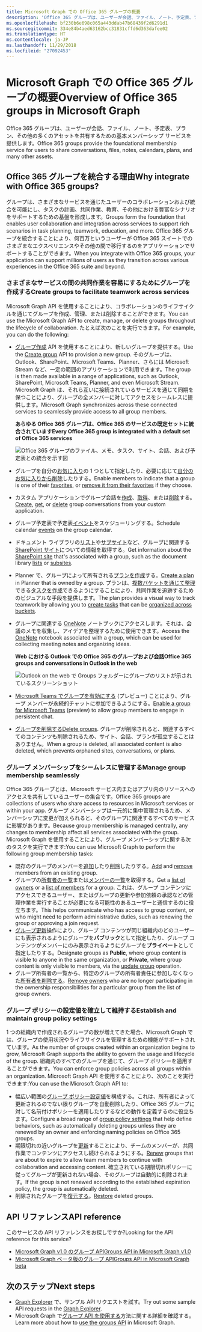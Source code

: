 ```yaml
---
title: Microsoft Graph での Office 365 グループの概要
description: 'Office 365 グループは、ユーザーが会話、ファイル、ノート、予定表、プラン、その他の多くのアセットを共有するための基本メンバーシップ サービスを提供します。 '
ms.openlocfilehash: bf230b6e698c065a443ddab47b68439f2d6291d1
ms.sourcegitcommit: 334e84b4aed63162bcc31831cffd6d363dafee02
ms.translationtype: HT
ms.contentlocale: ja-JP
ms.lasthandoff: 11/29/2018
ms.locfileid: "27092453"
---
```

# <a name="overview-of-office-365-groups-in-microsoft-graph"></a><span data-ttu-id="fa63e-103">Microsoft Graph での Office 365 グループの概要</span><span class="sxs-lookup"><span data-stu-id="fa63e-103">Overview of Office 365 groups in Microsoft Graph</span></span>

<span data-ttu-id="fa63e-104">Office 365 グループは、ユーザーが会話、ファイル、ノート、予定表、プラン、その他の多くのアセットを共有するための基本メンバーシップ サービスを提供します。</span><span class="sxs-lookup"><span data-stu-id="fa63e-104">Office 365 groups provide the foundational membership service for users to share conversations, files, notes, calendars, plans, and many other assets.</span></span> 

## <a name="why-integrate-with-office-365-groups"></a><span data-ttu-id="fa63e-105">Office 365 グループを統合する理由</span><span class="sxs-lookup"><span data-stu-id="fa63e-105">Why integrate with Office 365 groups?</span></span>   

<span data-ttu-id="fa63e-106">グループは、さまざまなサービスを通じたユーザーのコラボレーションおよび統合を可能にし、タスクの計画、共同作業、教育、その他における豊富なシナリオをサポートするための基盤を形成します。</span><span class="sxs-lookup"><span data-stu-id="fa63e-106">Groups form the foundation that enables user collaboration and integration across services to support rich scenarios in task planning, teamwork, education, and more.</span></span> <span data-ttu-id="fa63e-107">Office 365 グループを統合することにより、何百万というユーザーが Office 365 スイートでのさまざまなエクスペリエンスやその他の間で移行するのをアプリケーションでサポートすることができます。</span><span class="sxs-lookup"><span data-stu-id="fa63e-107">When you integrate with Office 365 groups, your application can support millions of users as they transition across various experiences in the Office 365 suite and beyond.</span></span>  
 
### <a name="create-groups-to-facilitate-teamwork-across-services"></a><span data-ttu-id="fa63e-108">さまざまなサービスの間の共同作業を容易にするためにグループを作成する</span><span class="sxs-lookup"><span data-stu-id="fa63e-108">Create groups to facilitate teamwork across services</span></span> 
 
<span data-ttu-id="fa63e-109">Microsoft Graph API を使用することにより、コラボレーションのライフサイクルを通じてグループを作成、管理、または削除することができます。</span><span class="sxs-lookup"><span data-stu-id="fa63e-109">You can use the Microsoft Graph API to create, manage, or delete groups throughout the lifecycle of collaboration.</span></span> <span data-ttu-id="fa63e-110">たとえば次のことを実行できます。</span><span class="sxs-lookup"><span data-stu-id="fa63e-110">For example, you can do the following:</span></span>  
 
- <span data-ttu-id="fa63e-111">[グループ作成](/graph/api/group-post-groups?view=graph-rest-1.0) API を使用することにより、新しいグループを提供する。</span><span class="sxs-lookup"><span data-stu-id="fa63e-111">Use the [Create group](/graph/api/group-post-groups?view=graph-rest-1.0) API to provision a new group.</span></span> <span data-ttu-id="fa63e-112">そのグループは、Outlook、SharePoint、Microsoft Teams、Planner、さらには Microsoft Stream など、一定の範囲のアプリケーションで利用できます。</span><span class="sxs-lookup"><span data-stu-id="fa63e-112">The group is then made available in a range of applications, such as Outlook, SharePoint, Microsoft Teams, Planner, and even Microsoft Stream.</span></span> <span data-ttu-id="fa63e-113">Microsoft Graph は、それら互いに接続されているサービスを通じて同期を保つことにより、グループの全メンバーに対してアクセスをシームレスに提供します。</span><span class="sxs-lookup"><span data-stu-id="fa63e-113">Microsoft Graph synchronizes across these connected services to seamlessly provide access to all group members.</span></span>  
 
    <span data-ttu-id="fa63e-114">**あらゆる Office 365 グループは、Office 365 のサービスの既定セットに統合されています**</span><span class="sxs-lookup"><span data-stu-id="fa63e-114">**Every Office 365 group is integrated with a default set of Office 365 services**</span></span>

    ![Office 365 グループのファイル、メモ、タスク、サイト、会話、および予定表との統合を示す図](images/office365-groups-concept-overview-related-services-infographic.png)  

- <span data-ttu-id="fa63e-116">グループを自分の[お気に入り](/graph/api/group-addfavorite?view=graph-rest-1.0)の 1 つとして指定したり、必要に応じて[自分のお気に入りから削除](/graph/api/group-removefavorite?view=graph-rest-1.0)したりする。</span><span class="sxs-lookup"><span data-stu-id="fa63e-116">Enable members to indicate that a group is one of their [favorites](/graph/api/group-addfavorite?view=graph-rest-1.0), or [remove it from their favorites](/graph/api/group-removefavorite?view=graph-rest-1.0) if they choose.</span></span> 
- <span data-ttu-id="fa63e-117">カスタム アプリケーションでグループ会話を[作成](/graph/api/group-post-conversations?view=graph-rest-1.0)、[取得](/graph/api/group-get-conversation?view=graph-rest-1.0)、または[削除](/graph/api/group-delete-conversation?view=graph-rest-1.0)する。</span><span class="sxs-lookup"><span data-stu-id="fa63e-117">[Create](/graph/api/group-post-conversations?view=graph-rest-1.0), [get](/graph/api/group-get-conversation?view=graph-rest-1.0), or [delete](/graph/api/group-delete-conversation?view=graph-rest-1.0) group conversations from your custom application.</span></span> 
- <span data-ttu-id="fa63e-118">グループ予定表で予定表[イベント](/graph/api/resources/event?view=graph-rest-1.0)をスケジューリングする。</span><span class="sxs-lookup"><span data-stu-id="fa63e-118">Schedule calendar [events](/graph/api/resources/event?view=graph-rest-1.0) on the group calendar.</span></span> 
- <span data-ttu-id="fa63e-119">ドキュメント ライブラリの[リスト](/graph/api/list-list?view=graph-rest-1.0)や[サブサイト](/graph/api/site-list-subsites?view=graph-rest-1.0)など、グループに関連する [SharePoint サイト](/graph/api/resources/site?view=graph-rest-1.0)についての情報を取得する。</span><span class="sxs-lookup"><span data-stu-id="fa63e-119">Get information about the [SharePoint site](/graph/api/resources/site?view=graph-rest-1.0) that's associated with a group, such as the document library [lists](/graph/api/list-list?view=graph-rest-1.0) or [subsites](/graph/api/site-list-subsites?view=graph-rest-1.0).</span></span> 
- <span data-ttu-id="fa63e-120">Planner で、グループによって所有される[プランを作成](/graph/api/planner-post-buckets?view=graph-rest-1.0)する。</span><span class="sxs-lookup"><span data-stu-id="fa63e-120">[Create a plan](/graph/api/planner-post-buckets?view=graph-rest-1.0) in Planner that is owned by a group.</span></span> <span data-ttu-id="fa63e-121">プランは、[複数バケットを通じて整理](/graph/api/planner-post-buckets?view=graph-rest-1.0)できる[タスクを作成](/graph/api/planner-post-tasks?view=graph-rest-1.0)できるようにすることにより、共同作業を追跡するためのビジュアルな手段を提供します。</span><span class="sxs-lookup"><span data-stu-id="fa63e-121">The plan provides a visual way to track teamwork by allowing you to [create tasks](/graph/api/planner-post-tasks?view=graph-rest-1.0) that can be [organized across buckets](/graph/api/planner-post-buckets?view=graph-rest-1.0).</span></span> 
- <span data-ttu-id="fa63e-122">グループに関連する [OneNote](/graph/api/resources/onenote?view=graph-rest-1.0) ノートブックにアクセスします。それは、会議のメモを収集し、アイデアを整理するために使用できます。</span><span class="sxs-lookup"><span data-stu-id="fa63e-122">Access the [OneNote](/graph/api/resources/onenote?view=graph-rest-1.0) notebook associated with a group, which can be used for collecting meeting notes and organizing ideas.</span></span> 
  
    <span data-ttu-id="fa63e-123">**Web における Outlook での Office 365 のグループおよび会話**</span><span class="sxs-lookup"><span data-stu-id="fa63e-123">**Office 365 groups and conversations in Outlook in the web**</span></span>

    ![Outlook on the web で Groups フォルダーにグループのリストが示されているスクリーンショット](images/office365-groups-concept-overview-groups-in-outlook.png) 

- <span data-ttu-id="fa63e-125">[Microsoft Teams でグループを有効にする](/graph/api/team-put-teams?view=graph-rest-beta) (プレビュー) ことにより、グループ メンバーが永続的チャットに参加できるようにする。</span><span class="sxs-lookup"><span data-stu-id="fa63e-125">[Enable a group for Microsoft Teams](/graph/api/team-put-teams?view=graph-rest-beta) (preview) to allow group members to engage in persistent chat.</span></span>  
- <span data-ttu-id="fa63e-126">[グループを削除する](/graph/api/group-delete?view=graph-rest-1.0)</span><span class="sxs-lookup"><span data-stu-id="fa63e-126">[Delete groups](/graph/api/group-delete?view=graph-rest-1.0).</span></span> <span data-ttu-id="fa63e-127">グループが削除されると、関連するすべてのコンテンツも削除されるため、サイト、会話、プランが孤立することはありません。</span><span class="sxs-lookup"><span data-stu-id="fa63e-127">When a group is deleted, all associated content is also deleted, which prevents orphaned sites, conversations, or plans.</span></span> 
 
### <a name="manage-group-membership-seamlessly"></a><span data-ttu-id="fa63e-128">グループ メンバーシップをシームレスに管理する</span><span class="sxs-lookup"><span data-stu-id="fa63e-128">Manage group membership seamlessly</span></span> 
 
<span data-ttu-id="fa63e-129">Office 365 グループとは、Microsoft サービス内またはアプリ内のリソースへのアクセスを共有しているユーザーの集合です。</span><span class="sxs-lookup"><span data-stu-id="fa63e-129">Office 365 groups are collections of users who share access to resources in Microsoft services or within your app.</span></span> <span data-ttu-id="fa63e-130">グループ メンバーシップは一元的に集中管理されるため、メンバーシップに変更が加えられると、そのグループに関連するすべてのサービスに影響があります。</span><span class="sxs-lookup"><span data-stu-id="fa63e-130">Because group membership is managed centrally, any changes to membership affect all services associated with the group.</span></span> <span data-ttu-id="fa63e-131">Microsoft Graph を使用することにより、グループ メンバーシップに関する次のタスクを実行できます:</span><span class="sxs-lookup"><span data-stu-id="fa63e-131">You can use Microsoft Graph to perform the following group membership tasks:</span></span>
 
- <span data-ttu-id="fa63e-132">既存のグループのメンバーを[追加](/graph/api/group-post-members?view=graph-rest-1.0)したり[削除](/graph/api/group-delete-members?view=graph-rest-1.0)したりする。</span><span class="sxs-lookup"><span data-stu-id="fa63e-132">[Add](/graph/api/group-post-members?view=graph-rest-1.0) and [remove](/graph/api/group-delete-members?view=graph-rest-1.0) members from an existing group.</span></span> 
- <span data-ttu-id="fa63e-133">グループの[所有者の一覧](/graph/api/group-list-owners?view=graph-rest-1.0)または[メンバーの一覧](/graph/api/group-list-members?view=graph-rest-1.0)を取得する。</span><span class="sxs-lookup"><span data-stu-id="fa63e-133">Get a [list of owners](/graph/api/group-list-owners?view=graph-rest-1.0) or a [list of members](/graph/api/group-list-members?view=graph-rest-1.0) for a group.</span></span> <span data-ttu-id="fa63e-134">これは、グループ コンテンツにアクセスできるユーザー、またはグループの更新や参加依頼の承認などの管理作業を実行することが必要になる可能性のあるユーザーと通信するのに役立ちます。</span><span class="sxs-lookup"><span data-stu-id="fa63e-134">This helps communicate who has access to group content, or who might need to perform administrative duties, such as renewing the group or approving a join request.</span></span> 
- <span data-ttu-id="fa63e-135">[グループ更新](/graph/api/group-update?view=graph-rest-1.0)操作により、グループ コンテンツが同じ組織内のどのユーザーにも表示されるようにグループを**パブリック**として指定したり、グループ コンテンツがメンバーにのみ表示されるようにグループを**プライベート**として指定したりする。</span><span class="sxs-lookup"><span data-stu-id="fa63e-135">Designate groups as **Public**, where group content is visible to anyone in the same organization, or **Private**, where group content is only visible to members, via the [update group](/graph/api/group-update?view=graph-rest-1.0) operation.</span></span> 
- <span data-ttu-id="fa63e-136">グループ所有者の一覧から、特定のグループの所有者責任に参加しなくなった[所有者を削除する](/graph/api/group-delete-owners?view=graph-rest-1.0)。</span><span class="sxs-lookup"><span data-stu-id="fa63e-136">[Remove owners](/graph/api/group-delete-owners?view=graph-rest-1.0) who are no longer participating in the ownership responsibilities for a particular group from the list of group owners.</span></span> 
 
### <a name="establish-and-maintain-group-policy-settings"></a><span data-ttu-id="fa63e-137">グループ ポリシーの設定値を確立して維持する</span><span class="sxs-lookup"><span data-stu-id="fa63e-137">Establish and maintain group policy settings</span></span> 
 
<span data-ttu-id="fa63e-138">1 つの組織内で作成されるグループの数が増えてきた場合、Microsoft Graph では、グループの使用状況やライフサイクルを管理するための機能がサポートされています。</span><span class="sxs-lookup"><span data-stu-id="fa63e-138">As the number of groups created within an organization begins to grow, Microsoft Graph supports the ability to govern the usage and lifecycle of the group.</span></span> <span data-ttu-id="fa63e-139">組織内のすべてのグループを通じて、グループ ポリシーを適用することができます。</span><span class="sxs-lookup"><span data-stu-id="fa63e-139">You can enforce group policies across all groups within an organization.</span></span> <span data-ttu-id="fa63e-140">Microsoft Graph API を使用することにより、次のことを実行できます:</span><span class="sxs-lookup"><span data-stu-id="fa63e-140">You can use the Microsoft Graph API to:</span></span>

- <span data-ttu-id="fa63e-141">幅広い範囲の[グループ ポリシー設定値](/graph/api/resources/groupsetting?view=graph-rest-1.0)を構成する。これは、所有者によって更新されるのでない限りグループを自動削除したり、Office 365 グループに対して名前付けポリシーを適用したりするなどの動作を定義するのに役立ちます。</span><span class="sxs-lookup"><span data-stu-id="fa63e-141">Configure a broad range of [group policy settings](/graph/api/resources/groupsetting?view=graph-rest-1.0) that help define behaviors, such as automatically deleting groups unless they are renewed by an owner and enforcing naming policies on Office 365 groups.</span></span> 
- <span data-ttu-id="fa63e-142">期限切れの近いグループを[更新](/graph/api/group-renew?view=graph-rest-1.0)することにより、チームのメンバーが、共同作業でコンテンツにアクセスし続けられるようにする。</span><span class="sxs-lookup"><span data-stu-id="fa63e-142">[Renew](/graph/api/group-renew?view=graph-rest-1.0) groups that are about to expire to allow team members to continue with collaboration and accessing content.</span></span> <span data-ttu-id="fa63e-143">確立されている期限切れポリシーに従ってグループが更新されない場合、そのグループは自動的に削除されます。</span><span class="sxs-lookup"><span data-stu-id="fa63e-143">If the group is not renewed according to the established expiration policy, the group is automatically deleted.</span></span> 
- <span data-ttu-id="fa63e-144">削除されたグループを[復元する](/graph/api/directory-deleteditems-restore?view=graph-rest-1.0)。</span><span class="sxs-lookup"><span data-stu-id="fa63e-144">[Restore](/graph/api/directory-deleteditems-restore?view=graph-rest-1.0) deleted groups.</span></span>

## <a name="api-reference"></a><span data-ttu-id="fa63e-145">API リファレンス</span><span class="sxs-lookup"><span data-stu-id="fa63e-145">API reference</span></span>
<span data-ttu-id="fa63e-146">このサービスの API リファレンスをお探しですか?</span><span class="sxs-lookup"><span data-stu-id="fa63e-146">Looking for the API reference for this service?</span></span>

- [<span data-ttu-id="fa63e-147">Microsoft Graph v1.0 のグループ API</span><span class="sxs-lookup"><span data-stu-id="fa63e-147">Groups API in Microsoft Graph v1.0</span></span>](/graph/api/resources/groups-overview?view=graph-rest-1.0)
- [<span data-ttu-id="fa63e-148">Microsoft Graph ベータ版のグループ API</span><span class="sxs-lookup"><span data-stu-id="fa63e-148">Groups API in Microsoft Graph beta</span></span>](/graph/api/resources/groups-overview?view=graph-rest-beta)


## <a name="next-steps"></a><span data-ttu-id="fa63e-149">次のステップ</span><span class="sxs-lookup"><span data-stu-id="fa63e-149">Next steps</span></span>

- <span data-ttu-id="fa63e-150">[Graph Explorer](https://developer.microsoft.com/graph/graph-explorer) で、サンプル API リクエストを試す。</span><span class="sxs-lookup"><span data-stu-id="fa63e-150">Try out some sample API requests in the [Graph Explorer](https://developer.microsoft.com/graph/graph-explorer).</span></span> 
- <span data-ttu-id="fa63e-151">Microsoft Graph で[グループ API を使用する](/graph/api/resources/groups-overview?view=graph-rest-1.0)方法に関する詳細を確認する。</span><span class="sxs-lookup"><span data-stu-id="fa63e-151">Learn more about how to [use the groups API](/graph/api/resources/groups-overview?view=graph-rest-1.0) in Microsoft Graph.</span></span>
